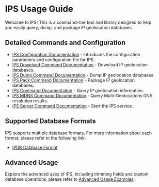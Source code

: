 # IPS Usage Guide

Welcome to IPS! This is a command-line tool and library designed to help you easily query, dump, and package IP geolocation databases.

## Detailed Commands and Configuration

- [IPS Configuration Documentation](./config_en.md) - Introduces the configuration parameters and configuration file for IPS.
- [IPS Download Command Documentation](./download_en.md) - Download IP geolocation databases.
- [IPS Dump Command Documentation](./dump_en.md) - Dump IP geolocation databases.
- [IPS Pack Command Documentation](./pack_en.md) - Package IP geolocation databases.
- [IPS Command Documentation](./query_en.md) - Query IP geolocation information.
- [IPS MDNS Command Documentation](./mdns_en.md) - Query Multi-Geolocations DNS resolution results.
- [IPS Server Command Documentation](./server_en.md) - Start the IPS service.

## Supported Database Formats

IPS supports multiple database formats. For more information about each format, please refer to the following link:

- [IPDB Database Format](./format_ipdb_en.md)

## Advanced Usage

Explore the advanced uses of IPS, including trimming fields and custom database operations, please refer to [Advanced Usage Examples](./advanced_usage_en.md).